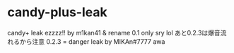 # candy-plus-leak
candy+ leak ezzzz!! by m1kan41
& rename 0.1 only
sry lol
あと0.2.3は爆音流れるから注意
0.2.3 = danger
leak by MIKAn#7777 awa
